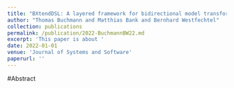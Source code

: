 ```yaml
---
title: "BXtendDSL: A layered framework for bidirectional model transformations combining a declarative and an imperative language"
author: "Thomas Buchmann and Matthias Bank and Bernhard Westfechtel"
collection: publications
permalink: /publication/2022-BuchmannBW22.md
excerpt: 'This paper is about '
date: 2022-01-01
venue: 'Journal of Systems and Software'
paperurl: ''
---
```


#Abstract
